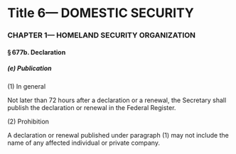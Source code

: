 
# Title 6— DOMESTIC SECURITY
### CHAPTER 1— HOMELAND SECURITY ORGANIZATION
#### § 677b. Declaration
##### (e) Publication

(1) In general

Not later than 72 hours after a declaration or a renewal, the Secretary shall publish the declaration or renewal in the Federal Register.

(2) Prohibition

A declaration or renewal published under paragraph (1) may not include the name of any affected individual or private company.
